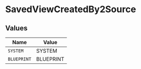 # SavedViewCreatedBy2Source


## Values

| Name        | Value       |
| ----------- | ----------- |
| `SYSTEM`    | SYSTEM      |
| `BLUEPRINT` | BLUEPRINT   |